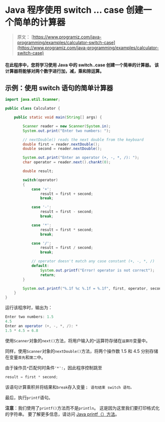 # Java 程序使用 switch ... case 创建一个简单的计算器

> 原文： [https://www.programiz.com/java-programming/examples/calculator-switch-case](https://www.programiz.com/java-programming/examples/calculator-switch-case)

#### 在此程序中，您将学习使用 Java 中的 switch..case 创建一个简单的计算器。 该计算器将能够对两个数字进行加，减，乘和除运算。

## 示例：使用 switch 语句的简单计算器

```java
import java.util.Scanner;

public class Calculator {

    public static void main(String[] args) {

        Scanner reader = new Scanner(System.in);
        System.out.print("Enter two numbers: ");

        // nextDouble() reads the next double from the keyboard
        double first = reader.nextDouble();
        double second = reader.nextDouble();

        System.out.print("Enter an operator (+, -, *, /): ");
        char operator = reader.next().charAt(0);

        double result;

        switch(operator)
        {
            case '+':
                result = first + second;
                break;

            case '-':
                result = first - second;
                break;

            case '*':
                result = first * second;
                break;

            case '/':
                result = first / second;
                break;

            // operator doesn't match any case constant (+, -, *, /)
            default:
                System.out.printf("Error! operator is not correct");
                return;
        }

        System.out.printf("%.1f %c %.1f = %.1f", first, operator, second, result);
    }
}
```

运行该程序时，输出为：

```java
Enter two numbers: 1.5
4.5
Enter an operator (+, -, *, /): *
1.5 * 4.5 = 6.8
```

使用`Scanner`对象的`next()`方法，将用户输入的`*`运算符存储在`运算符`变量中。

同样，使用`Scanner`对象的`nextDouble()`方法，将两个操作数 1.5 和 4.5 分别存储在变量`首先`和`第二`中。

由于操作员`*`匹配何时条件`'*':`，因此程序控制跳至

```java
result = first * second;

```

该语句计算乘积并将结果和`break`存入变量`； 语句结束 switch 语句。`

最后，执行`printf`语句。

**注意**：我们使用了`printf()`方法而不是`println`。 这是因为这里我们要打印格式化的字符串。 要了解更多信息，请访问 [Java printf（）方法](https://www.programiz.com/java-programming/printstream#printf)。
